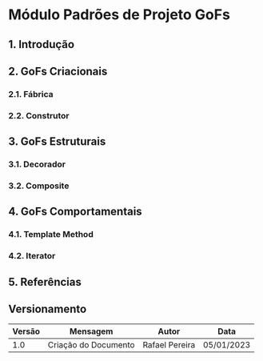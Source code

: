# Módulo Padrões de Projeto GoFs

## 1. Introdução

## 2. GoFs Criacionais

### 2.1. Fábrica

### 2.2. Construtor

## 3. GoFs Estruturais

### 3.1. Decorador

### 3.2. Composite

## 4. GoFs Comportamentais

### 4.1. Template Method

### 4.2. Iterator

## 5. Referências

## Versionamento
| Versão | Mensagem              | Autor        | Data       |
|--------|-----------------------|--------------|------------|
| 1.0    | Criação do Documento  | Rafael Pereira| 05/01/2023 |